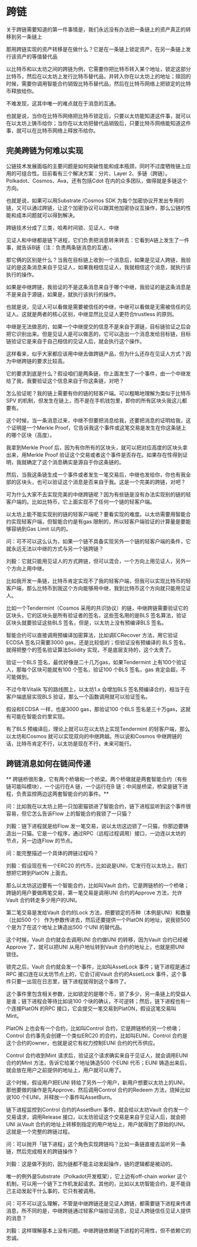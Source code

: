 # 跨链

关于跨链需要知道的第一件事情是，我们永远没有办法把一条链上的资产真正的转移到另一条链上


那用跨链实现的资产转移是在做什么？它是在一条链上锁定资产，在另一条链上发行该资产的等值替代品

以比特币和以太坊之间的跨链为例，它需要你把比特币转入某个地址，锁定这部分比特币，然后在以太坊上发行比特币替代品，并转入你在以太坊上的地址；赎回的时候，需要你调用智能合约销毁比特币替代品，然后在比特币网络上把锁定的比特币释放给你。

不难发现，这其中唯一的难点就在于消息的互通。

也就是说，当你在比特币网络把比特币锁定后，只要以太坊能知道这件事，就可以在以太坊上铸币给你；当你在以太坊把替代品销毁后，只要比特币网络能知道这件事，就可以在比特币网络上释放币给你。


## 完美跨链为何难以实现


公链技术发展面临的主要问题是如何突破性能和成本瓶颈，同时不过度牺牲链上应用的可组合性。目前看有三个解决方案：分片、Layer 2、多链（跨链）。Polkadot、Cosmos、Ava，还有包括Cdot 在内的众多团队，做得就是多链这个方向。


也就是说，如果可以用Substrate /Cosmos SDK 为每个加密协议开发出专用的链，又可以通过跨链，让这个加密协议可以跟其他加密协议互操作，那么公链的性能和成本问题就可以得到解决。


跨链技术分成了三类，哈希时间锁、见证人、中继

见证人和中继都是链下进程，它们负责把消息转来转去：它看到A链上发生了一件事，就告诉B链（注：负责两条链消息的互通）。


那它俩的区别是什么？当我在目标链上收到一个消息后，如果是见证人跨链，我验证的是这条消息来自于见证人，如果我相信见证人，我就相信这个消息，就执行该执行的操作。

如果是中继跨链，我验证的不是这条消息来自于哪个中继，我验证的是这条消息是不是来自于源链，如果是，就执行该执行的操作。

也就是说，见证人可以看做是需要被信任的中继，中继可以看做是无需被信任的见证人。这就是两者的核心区别，中继显然比见证人更符合trustless 的原则。

中继是无法做恶的，如果一个中继提交的信息不是来自于源链，目标链验证之后会把它识别出来。但是见证人是可以做恶的，它可以造出一个消息发给目标链，目标链验证它是来自于自己相信的见证人后，就会执行这个操作。

这样看来，似乎大家都应该用中继去做跨链产品，但为什么还存在见证人方式？因为中继跨链的要求比较高。


它的要求到底是什么？假设咱们是两条链，你上面发生了一个事件，由一个中继发给了我，我要验证这个信息来自于你这条链，对吧？

怎么验证呢？我的链上需要有你的链的轻客户端。可以粗略地理解为类似于比特币SPV 的机制，但发生在链上，而不是在手机钱包里，即你的所有区块头我这儿都要有。

这个时候，当一条消息过来，中继不但要把消息给我，还要把消息的证明给我，这个证明是一个Merkle Proof，它告诉我这个事件或这笔交易是发生在你这条链上的哪个区块（高度）。

我拿到Merkle Proof 后，因为有你所有的区块头，就可以把对应高度的区块头拿出来，用Merkle Proof 验证这个交易或者这个事件是否存在。如果存在性得到证明，我就确定了这个消息确实是源自于你这条链的。

然后，当我这条链生成一个事件或者发生一笔交易后，中继也发给你，你也有我全部的区块头，也可以验证这个消息是否来自于我。这是一个完美的跨链，对吧？

可为什么大家不去实现完美的中继跨链呢？因为有些链是没有办法实现别的链的轻客户端的。比如比特币，它上面实现不了任何一个链的轻客户端。

以太坊上能不能实现别的链的轻客户端呢？要看实现的难度。以太坊需要用智能合约实现轻客户端，但智能合约是有gas 限制的，所以轻客户端验证的计算量是要能够容纳到Gas Limit 以内的。

问：可不可以这么认为，如果一个链不具备实现另外一个链的轻客户端的条件，它就永远无法以中继的方式与另一个链跨链？

刘毅：它就只能用见证人的方式跨链，但可以混合，一个方向上用见证人，另外一个方向上用中继。

比如我开发一条链，比特币肯定实现不了我的轻客户端，但我可以实现比特币的轻客户端，那么比特币到我这个方向能够用中继，我到比特币这个方向就只能用见证人。


比如一个Tendermint（Cosmos 采用的共识协议）的链，中继跨链需要验证它的区块头，它的区块头是所有验证者的签名，这些签名用的是BLS 签名算法，验证区块头就要验证这些BLS 签名，但是，以太坊上没有预编译BLS 签名。

智能合约可以直接调用预编译加密算法，比如调ECRecover 方法，用它验证ECDSA 签名只需要3000 gas，还是比较低的；但验证没有预编译的 BLS 签名，就得把整个的签名验证算法Solidity 实现，不是底层支持的，这个太贵了。

验证一个BLS 签名，最优好像是二十几万gas，如果Tendermint 上有100个验证人，那每个区块可能就有100 个签名，验证100 个BLS 签名，gas 肯定会超，不可能做到。

不过今年Vitalik 写的路线图上，以太坊1.x 会增加BLS 签名预编译合约，相当于在客户端底层实现BLS 验证，那么一个函数调用就可以验证签名。

假设和ECDSA 一样，也是3000 gas，那验证100 个BLS 签名是三十万gas，这就有可能在智能合约里实现。

有了BLS 预编译后，理论上就可以在以太坊上实现Tendermint 的轻客户端，那么以太坊和Cosmos 就可以实现双向的中继跨越。所以说和Cosmos 中继跨链的话，比特币肯定不行，以太坊是现在不行，未来可能行。


## 跨链消息如何在链间传递


** 跨链桥很形象，它有两个桥墩和一个桥梁。两个桥墩就是两套智能合约（有些链可能叫模块），一个运行在A 链，一个运行在B 链；中间是桥梁，桥梁是链下进程，负责监控两边这两套智能合约的事件。**


问：比如我在以太坊上把一只加密猫锁进了智能合约，链下进程监听到这个事件很容易，但它怎么告诉Flow 上的智能合约我锁了一只猫？

刘毅：链下进程就是给Flow 发一笔交易，说以太坊这边锁了一只猫，你那边要铸造出一只猫。它是一个程序，通过RPC（远程过程调用）接口，一边连以太坊的节点，另一边连Flow 的节点。

问：能完整描述一个具体的跨链过程吗？

刘毅：假设现在有一个ERC20 的代币，比如说是UNI，它发行在以太坊上，我们想把它跨到PlatON 上面去。

那么以太坊这边要有一个智能合约，比如叫Vault 合约，它是跨链桥的一个桥墩；跨链的用户要做两笔交易，第一笔交易是调用UNI 合约的Approve 方法，允许Vault 合约转走多少用户的UNI。

第二笔交易是发给Vault 合约的Lock 方法，把要锁定的币种（本例是UNI）和数量（比如500 个） 作为参数传进去，然后还要提供一个PlatON 的地址，说我锁500 个是为了在这个地址上铸造出500 个UNI 的替代品。

这个时候，Vault 合约就会去调用UNI 合约做UNI 的转移，因为Vault 合约已经被Approve 了，就可以把UNI 从用户地址转到Vault 合约的地址上，也就是把UNI 锁住。

锁完之后，Vault 合约就会发一个事件，比如叫AssetLock 事件；链下进程是通过RPC 接口连在以太坊节点上的，它会订阅Vault 合约的AssetLock 事件，这个事件只要一出现在日志里，链下进程就得到这个事件了。

这个事件里包含相关参数，比如锁定的是哪个币，锁了多少，另一条链上的受益人是谁；链下进程会等待比如说100 个块的确认，不可逆转；然后，链下进程也有一个连接PlatON 的RPC 接口，它会提交一笔交易到PlatON，假设这笔交易叫Mint。

PlatON 上也会有一个合约，比如叫Control 合约，它是跨链桥的另一个桥墩；Control 合约事先会创建一个类似ERC20 的合约，比如叫EUNI，Control 合约是这个合约的owner，也就是说它有权力控制EUNI 合约的代币供应。

Control 合约收到Mint 请求后，验证这个请求确实来自于见证人，就会调用EUNI 合约的Mint 方法，告诉它给某个地址铸造500 个EUNI 代币；EUNI 铸造出来后，就会放在用户之前提供的地址上，用户就可以用了。

这个时候，假设用户把EUNI 转给了另外一个用户，新用户想要以太坊上的UNI，那他要做的操作是先Approve，然后调用Control 合约的Redeem 方法，烧掉比如说100 个EUNI，并释放一个事件叫AssetBurn。

链下进程监控到Control 合约的AssetBurn 事件，就会给以太坊Vault 合约发一个交易请求，调用Release 接口，以太坊验证这个交易是来自于见证人后，就会把UNI 从Vault 合约的地址上转移到指定的用户地址上，用户就得到了原始的UNI。这就是一个完整的跨链过程。

问：可以抛开「链下进程」这个角色实现跨链吗？比如一条链直接去监听另一条链，然后完成相关的跨链操作？

刘毅：这是做不到的，因为链都不能主动发起操作，链的逻辑都是被动的。

唯一的例外是Substrate（Polkadot开发框架），它上边有off-chain worker 这个机制，可以用一个链下工作机发起请求。其他的，比如以太坊智能合约，是不能自己主动发起干什么事的，它只有被调用。

问：可不可以这么理解，不管是中继跨链还是见证人跨链，都需要链下进程来传递消息，所不同的是，中继跨链通过轻客户端验证消息，见证人跨链信任见证人提供的消息？

刘毅：这样理解基本上没有问题。中继跨链依赖链下进程的可用性，但不依赖它的忠诚。